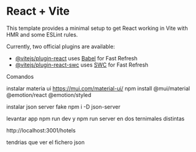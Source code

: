 # React + Vite

This template provides a minimal setup to get React working in Vite with HMR and some ESLint rules.

Currently, two official plugins are available:

- [@vitejs/plugin-react](https://github.com/vitejs/vite-plugin-react/blob/main/packages/plugin-react/README.md) uses [Babel](https://babeljs.io/) for Fast Refresh
- [@vitejs/plugin-react-swc](https://github.com/vitejs/vite-plugin-react-swc) uses [SWC](https://swc.rs/) for Fast Refresh


Comandos


instalar materia ui https://mui.com/material-ui/
npm install @mui/material @emotion/react @emotion/styled

instalar json server fake
npm  i -D json-server

levantar app npm run dev y npm run server en dos ternimales distintas

http://localhost:3001/hotels

tendrias que ver el fichero json